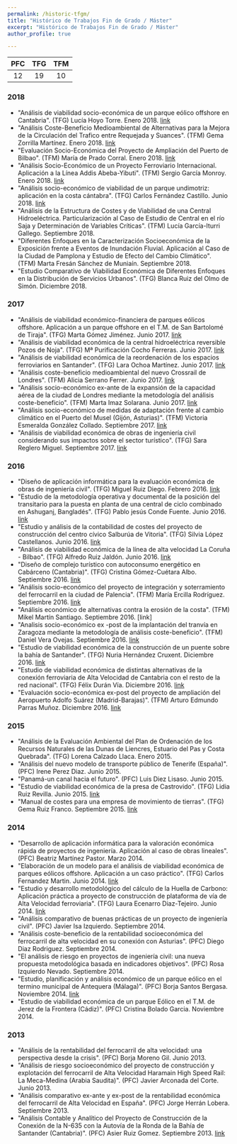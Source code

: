 ```yaml
---
permalink: /historic-tfgm/
title: "Histórico de Trabajos Fin de Grado / Máster"
excerpt: "Histórico de Trabajos Fin de Grado / Máster"
author_profile: true

---
```


| PFC | TFG | TFM |
| :---: | :---: | :---: |
| 12 | 19 | 10 |

### 2018
* "Análisis de viabilidad socio-económica de un parque eólico offshore en Cantabria". (TFG) Lucía Hoyo Torre. Enero 2018.  [link](https://repositorio.unican.es/xmlui/handle/10902/12848)
* "Análisis Coste-Beneficio Medioambiental de Alternativas para la Mejora de la Circulación del Trafico entre Requejada y Suances". (TFM) Gema Zorrilla Martínez. Enero 2018. [link](https://repositorio.unican.es/xmlui/handle/10902/14520)
* "Evaluación Socio-Económica del Proyecto de Ampliación del Puerto de Bilbao". (TFM) María de Prado Corral. Enero 2018. [link](https://repositorio.unican.es/xmlui/handle/10902/14513)
* "Análisis Socio-Económico de un Proyecto Ferroviario Internacional. Aplicación a la Línea Addis Abeba-Yibuti". (TFM) Sergio García Monroy. Enero 2018. [link](https://repositorio.unican.es/xmlui/handle/10902/14507)
* "Análisis socio-económico de viabilidad de un parque undimotriz: aplicación en la costa cántabra". (TFG) Carlos Fernández Castillo. Junio 2018. [link](https://repositorio.unican.es/xmlui/handle/10902/14164)
* "Análisis de la Estructura de Costes y de Viabilidad de una Central Hidroeléctrica. Particularización al Caso de Estudio de Central en el río Saja y Determinación de Variables Críticas". (TFM) Lucía García-Iturri Gallego. Septiembre 2018.
* "Diferentes Enfoques en la Caracterización Socioeconómica de la Exposición frente a Eventos de Inundación Fluvial. Aplicación al Caso de la Ciudad de Pamplona y Estudio de Efecto del Cambio Climático". (TFM) Marta Fresán Sánchez de Muniaín. Septiembre 2018.
* "Estudio Comparativo de Viabilidad Económica de Diferentes Enfoques en la Distribución de Servicios Urbanos". (TFG) Blanca Ruiz del Olmo de Simón. Diciembre 2018.

### 2017
* "Análisis de viabilidad económico-financiera de parques eólicos offshore. Aplicación a un parque offshore en el T.M. de San Bartolomé de Tiraja". (TFG) Marta Gómez Jiménez. Junio 2017. [link](https://repositorio.unican.es/xmlui/handle/10902/11904)
* "Análisis de viabilidad económica de la central hidroeléctrica reversible Pozos de Noja". (TFG) Mª Purificación Cocho Ferreras. Junio 2017. [link](https://repositorio.unican.es/xmlui/handle/10902/11892)
* "Análisis de viabilidad económica de la reordenación de los espacios ferroviarios en Santander". (TFG) Lara Ochoa Martínez. Junio 2017. [link](https://repositorio.unican.es/xmlui/handle/10902/11893)
* "Análisis coste-beneficio medioambiental del nuevo Crossrail de Londres". (TFM) Alicia Serrano Ferrer. Junio 2017. [link](https://repositorio.unican.es/xmlui/handle/10902/11897)
* "Análisis socio-económico ex-ante de la expansión de la capacidad aérea de la ciudad de Londres mediante la metodología del análisis coste-beneficio". (TFM) Marta Imaz Solarana. Junio 2017. [link](https://repositorio.unican.es/xmlui/handle/10902/11906)
* "Análisis socio-económico de medidas de adaptación frente al cambio climático en el Puerto del Musel (Gijón, Asturias)". (TFM) Victoria Esmeralda González Collado. Septiembre 2017. [link](https://repositorio.unican.es/xmlui/handle/10902/12686)
* "Análisis de viabilidad económica de obras de ingeniería civil considerando sus impactos sobre el sector turístico". (TFG) Sara Reglero Miguel. Septiembre 2017. [link](https://repositorio.unican.es/xmlui/handle/10902/12942)

### 2016
* "Diseño de aplicación informática para la evaluación económica de obras de ingeniería civil". (TFG) Miguel Ruiz Diego. Febrero 2016. [link](https://repositorio.unican.es/xmlui/handle/10902/8240)
* "Estudio de la metodología operativa y documental de la posición del transitario para la puesta en planta de una central de ciclo combinado en Ashuganj, Bangladés". (TFG) Pablo jesús Conde Fuente. Junio 2016. [link](https://repositorio.unican.es/xmlui/handle/10902/8546)
* "Estudio y análisis de la contabilidad de costes del proyecto de construcción del centro cívico Salburúa de Vitoria". (TFG) Silvia López Castellanos. Junio 2016. [link](https://repositorio.unican.es/xmlui/handle/10902/8666)
* "Análisis de viabilidad económica de la línea de alta velocidad La Coruña - Bilbao". (TFG) Alfredo Ruiz Jaldón. Junio 2016. [link](https://repositorio.unican.es/xmlui/handle/10902/8689)
* "Diseño de complejo turístico con autoconsumo energético en Cabárceno (Cantabria)". (TFG) Cristina Gómez-Cuétara Albo. Septiembre 2016. [link](https://repositorio.unican.es/xmlui/handle/10902/9256)
* "Análisis socio-económico del proyecto de integración y soterramiento del ferrocarril en la ciudad de Palencia". (TFM) María Ercilla Rodríguez. Septiembre 2016. [link](https://repositorio.unican.es/xmlui/handle/10902/10009)
* "Análisis económico de alternativas contra la erosión de la costa". (TFM) Mikel Martín Santiago. Septiembre 2016. [link]
* "Analisis socio-económico ex -post de la implantación del tranvía en Zaragoza mediante la metodología de análisis coste-beneficio". (TFM) Daniel Vera Ovejas. Septiembre 2016. [link](https://repositorio.unican.es/xmlui/handle/10902/10024)
* "Estudio de viabilidad económica de la construcción de un puente sobre la bahía de Santander". (TFG) Nuria Hernández Cruxent. Diciembre 2016. [link](https://repositorio.unican.es/xmlui/handle/10902/10465)
* "Estudio de viabilidad económica de distintas alternativas de la conexión ferroviaria de Alta Velocidad de Cantabria con el resto de la red nacional". (TFG) Félix Durán Vía. Diciembre 2016. [link](https://repositorio.unican.es/xmlui/handle/10902/10464)
* "Evaluación socio-económica ex-post del proyecto de ampliación del Aeropuerto Adolfo Suárez (Madrid-Barajas)". (TFM) Arturo Edmundo Parras Muñoz. Diciembre 2016. [link](https://repositorio.unican.es/xmlui/handle/10902/10466)

### 2015
* "Análisis de la Evaluación Ambiental del Plan de Ordenación de los Recursos Naturales de las Dunas de Liencres, Estuario del Pas y Costa Quebrada". (TFG) Lorena Calzado Llaca. Enero 2015.
* "Análisis del nuevo modelo de transporte público de Tenerife (España)". (PFC) Irene Perez Diaz. Junio 2015.
* "Panamá-un canal hacia el futuro". (PFC) Luis Diez Lisaso. Junio 2015.
* "Estudio de viabilidad económica de la presa de Castrovido". (TFG) Lidia Ruiz Revilla. Junio 2015. [link](https://repositorio.unican.es/xmlui/handle/10902/6977)
* "Manual de costes para una empresa de movimiento de tierras". (TFG) Gema Ruiz Franco. Septiembre 2015. [link](https://repositorio.unican.es/xmlui/handle/10902/7368)

### 2014
* "Desarrollo de aplicación informática para la valoración económica rápida de proyectos de ingeniería. Aplicación al caso de obras lineales". (PFC) Beatriz Martínez Pastor. Marzo 2014.
* "Elaboración de un modelo para el análisis de viabilidad económica de parques eólicos offshore. Aplicación a un caso práctico". (TFG) Carlos Fernandez Martin. Junio 2014. [link](https://repositorio.unican.es/xmlui/handle/10902/5293)
* "Estudio y desarrollo metodológico del cálculo de la Huella de Carbono: Aplicación práctica a proyecto de construcción de plataforma de vía de Alta Velocidad ferroviaria". (TFG) Laura Ecenarro Diaz-Tejeiro. Junio 2014. [link](https://repositorio.unican.es/xmlui/handle/10902/5646)
* "Análisis comparativo de buenas prácticas de un proyecto de ingeniería civil". (PFC) Javier Isa Izquierdo. Septiembre 2014.
* "Análisis coste-beneficio de la rentabilidad socioeconómica del ferrocarril de alta velocidad en su conexión con Asturias". (PFC) Diego Diaz Rodriguez. Septiembre 2014.
* "El análisis de riesgo en proyectos de ingeniería civil: una nueva propuesta metodológica basada en indicadores objetivos". (PFC) Rosa Izquierdo Nevado. Septiembre 2014.
* "Estudio, planificación y análisis económico de un parque eólico en el termino municipal de Antequera (Málaga)". (PFC) Borja Santos Bergasa. Noviembre 2014. [link](https://repositorio.unican.es/xmlui/handle/10902/5940)
* "Estudio de viabilidad económica de un parque Eólico en el T.M. de Jerez de la Frontera (Cádiz)". (PFC) Cristina Bolado Garcia. Noviembre 2014.

### 2013
* "Análisis de la rentabilidad del ferrocarril de alta velocidad: una perspectiva desde la crisis". (PFC) Borja Moreno Gil. Junio 2013.
* "Análisis de riesgo socioeconómico del proyecto de construcción y explotación del ferrocarril de Alta Velocidad Haramain High Speed Rail: La Meca-Medina (Arabia Saudita)". (PFC) Javier Arconada del Corte. Junio 2013.
* "Análisis comparativo ex-ante y ex-post de la rentabilidad económica del ferrocarril de Alta Velocidad en España". (PFC) Jorge Herrán Lobera. Septiembre 2013.
* "Análisis Contable y Analítico del Proyecto de Construcción de la Conexión de la N-635 con la Autovía de la Ronda de la Bahía de Santander (Cantabria)". (PFC) Asier Ruiz Gomez. Septiembre 2013. [link](https://repositorio.unican.es/xmlui/handle/10902/3742)
